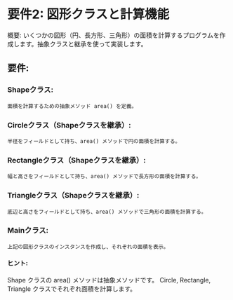 # 要件2: 図形クラスと計算機能
概要: いくつかの図形（円、長方形、三角形）の面積を計算するプログラムを作成します。抽象クラスと継承を使って実装します。

## 要件:
### Shapeクラス:
    面積を計算するための抽象メソッド area() を定義。
### Circleクラス（Shapeクラスを継承）:
    半径をフィールドとして持ち、area() メソッドで円の面積を計算する。
### Rectangleクラス（Shapeクラスを継承）:
    幅と高さをフィールドとして持ち、area() メソッドで長方形の面積を計算する。
### Triangleクラス（Shapeクラスを継承）:
    底辺と高さをフィールドとして持ち、area() メソッドで三角形の面積を計算する。
### Mainクラス:
    上記の図形クラスのインスタンスを作成し、それぞれの面積を表示。

#### ヒント:
Shape クラスの area() メソッドは抽象メソッドです。
Circle, Rectangle, Triangle クラスでそれぞれ面積を計算します。